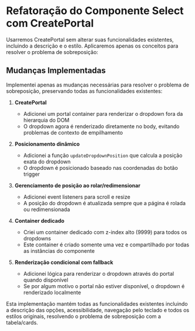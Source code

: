 # Refatoração do Componente Select com CreatePortal

Usarremos CreatePortal sem alterar suas funcionalidades existentes, incluindo a descrição e o estilo. Aplicaremos apenas os conceitos para resolver o problema de sobreposição:

## Mudanças Implementadas

Implementei apenas as mudanças necessárias para resolver o problema de sobreposição, preservando todas as funcionalidades existentes:

1. **CreatePortal**
   - Adicionei um portal container para renderizar o dropdown fora da hierarquia do DOM
   - O dropdown agora é renderizado diretamente no body, evitando problemas de contexto de empilhamento

2. **Posicionamento dinâmico**
   - Adicionei a função `updateDropdownPosition` que calcula a posição exata do dropdown
   - O dropdown é posicionado baseado nas coordenadas do botão trigger

3. **Gerenciamento de posição ao rolar/redimensionar**
   - Adicionei event listeners para scroll e resize
   - A posição do dropdown é atualizada sempre que a página é rolada ou redimensionada

4. **Container dedicado**
   - Criei um container dedicado com z-index alto (9999) para todos os dropdowns
   - Este container é criado somente uma vez e compartilhado por todas as instâncias do componente

5. **Renderização condicional com fallback**
   - Adicionei lógica para renderizar o dropdown através do portal quando disponível
   - Se por algum motivo o portal não estiver disponível, o dropdown é renderizado localmente

Esta implementação mantém todas as funcionalidades existentes incluindo a descrição das opções, acessibilidade, navegação pelo teclado e todos os estilos originais, resolvendo o problema de sobreposição com a tabela/cards.